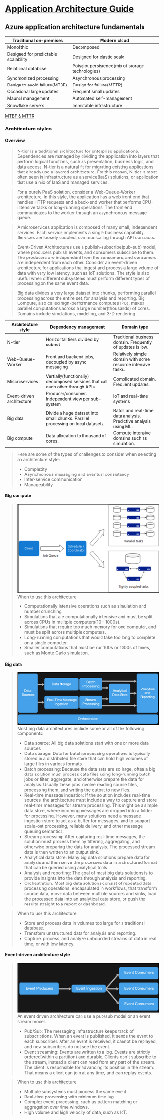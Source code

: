 # [Application Architecture Guide](https://docs.microsoft.com/en-us/azure/architecture/guide/)

## Azure application architecture fundamentals
| Traditional on-premises | Modern cloud |
| ----------- | ----------- |
| Monolithic | Decomposed |
| Designed for predictable scalability | Designed for elastic scale |
| Relational database | Polyglot persistence(mix of storage technologies) |
| Synchronized processing| Asynchronous processing |
| Design to avoid failure(MTBF) | Design for failure(MTTR) |
| Occasional large updates| Frequent small updates |
| Maunal management| Automated self-management |
| Snowflake servers| Immutable infrastructure |
[MTBF & MTTR](https://www.atlassian.com/incident-management/kpis/common-metrics)

### Architecture styles
#### Overview
> N-tier is a traditional architecture for enterprise applications. Dependencies are managed by dividing the application into layers that perform logical functions, such as presentation, business logic, and data access. N-tier is a natural fit for migrating existing applications that already use a layered architecture. For this reason, N-tier is most often seen in infrastructure as a service(IaaS) solutions, or application that use a mix of IaaS and managed services.

> For a purely PaaS solution, consider a Web-Queue-Worker architecture. In this style, the application has a web front end that handles HTTP requests and a back-end worker that performs CPU-intensive tasks or long-running operations. The front end communicates to the worker through an asynchronous message queue.

> A microservices application is composed of many small, independent services. Each service implements a single business capability. Services are loosely coupled, communicating through API contracts.

> Event-Driven Architectures use a publish-subscribe(pub-sub) model, where producers publish events, and consumers subscribe to them. The producers are independent from the consumers, and consumers are independent from each other. Consider an event-driven architecture for applications that ingest and process a large volume of data with very low latency, such as IoT solutions. The style is also useful when different subsystems must perform different types of processing on the same event data.

> Big data divides a very large dataset into chunks, performing parallel processing across the entire set, for analysis and reporting. Big Compute, also called high-performance compute(HPC), makes parallel computations across a large number(thousands) of cores. Domains include simulations, modeling, and 3-D rendering.

| Architecture style | Dependency management | Domain type|
| ----------- | ----------- | ----------- |
| N-tier | Horizontal tiers divided by subnet | Traditional business domain. Frequently of updates is low. |
| Web-Queue-Worker | Front and backend jobs, decoupled by async messaging | Relatively simple domain with some resource intensive tasks.|
| Miscroservices | Vertially(functionally) decomposed services that call each other through APIs | Complicated domain. Frequent updates. |
| Event-driven architecture | Producer/consumer. Independent view per sub-system. | IoT and real-time systems |
| Big data | Divide a huge dataset into small chunks. Parallel processing on local datasets. | Batch and real-time data analysis. Predictive analysis using ML. |
| Big compute | Data allocation to thousand of cores. | Compute intensive domains such as simulation. |

> Here are some of the types of challenges to consider when selecting an architecture style:
>- Complexity
>- Asynchronous messaging and eventual consistency
>- Inter-service communication
>- Manageability

#### Big compute
> ![](img/bca.png)
> When to use this architecture
>- Computationally intensive operations such as simulation and number crunching.
>- Simulations that are computationally intensive and must be split across CPUs in mulitple computers(10 - 1000s).
>- Simulations that require too much memory for one computer, and must be split across multiple computers.
>- Long-running computations that would take too long to complete on a single computer.
>- Smaller computations that must be run 100s or 1000s of times, such as Monte Carlo simulation.

#### Big data
> ![](img/bda.png)
> Most big data architectures include some or all of the following components:
>- Data source: All big data solutions start with one or more data sources.
>- Data storage: Data for batch processing operations is typically stored in a distributed file store that can hold high volumes of large files in various formats.
>- Batch processing: Because the data sets are so large, often a big data solution must process data files using long-running batch jobs or filter, aggregate, and otherwise prepare the data for analysis. Usually these jobs involve reading source files, processing them, and writing the output to new files.
>- Real-time message ingestion: If the solution includes real-time sources, the architecture must include a way to capture and store real-time messages for stream processing. This might be a simple data store, where incoming messages are dropped into a folder for processing. However, many solutions need a message ingestion store to act as a buffer for messages, and to support scale-out processing, reliable delivery, and other message queuing semantics.
>- Stream processing: After capturing real-time messages, the solution must process them by filtering, aggregating, and  otherwise preparing the data for analysis. The processed stream data is then written to an output sink.
>- Analytical data store: Many big data solutions prepare data for analysis and then serve the processed data in a structured format that can be queried using analytical tools.
>- Analysis and reporting: The goal of most big data solutions is to provide insignts into the data through analysis and reporting.
>- Orchestration: Most big data solutions consist of repeated data processing operations, encapsulated in workflows, that transform source data, move data between multiple sources and sinks, load the processed data into an analytical data store, or push the results straight to a report or dashboard.

> When to use this architecture
>- Store and process data in volumes too large for a traditional database.
>- Transform unstructured data for analysis and reporting.
>- Capture, process, and analyze unbounded streams of data in real time, or with low latency.

#### Event-driven architecture style
> ![](img/eda.png)
> An event driven architecture can use a pub/sub model or an event stream model.
>- Pub/Sub: The messaging infrastructure keeps track of subscriptions. When an event is published, it sends the event to each subscriber. After an event is received, it cannot be replayed, and new subscribers do not see the event.
>- Event streaming: Events are written to a log. Events are strictly ordered(within a partition) and durable. Clients don't subscribe to the stream, instead a client can read from any part of the stream. The client is responsible for advancing its position in the stream. That means a client can join at any time, and can replay events.

> When to use this architecture
>- Multiple subsystems must process the same event.
>- Real-time processing with minimum time lag.
>- Complex event processing, such as pattern matching or aggregation over time windows.
>- High volume and high velocity of data, such as IoT.

